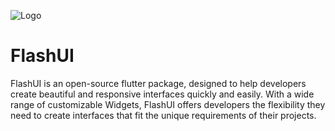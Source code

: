 
![Logo](https://imgtr.ee/images/2023/03/26/96Yum.png)


# FlashUI

FlashUI is an open-source flutter package, designed to help developers create beautiful and responsive interfaces quickly and easily. With a wide range of customizable Widgets, FlashUI offers developers the flexibility they need to create interfaces that fit the unique requirements of their projects.


